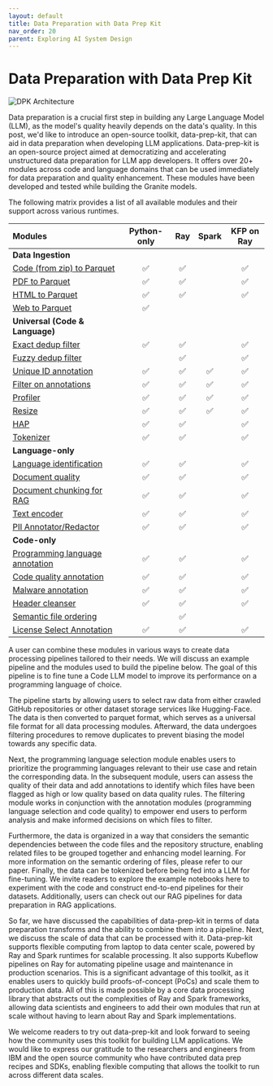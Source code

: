 ```yaml
---
layout: default
title: Data Preparation with Data Prep Kit
nav_order: 20
parent: Exploring AI System Design
---
```


# Data Preparation with Data Prep Kit

![DPK Architecture](../Data-prep-kit-diagram.png)

Data preparation is a crucial first step in building any Large Language Model (LLM), as the model's quality heavily depends on the data's quality. In this post, we'd like to introduce an open-source toolkit, data-prep-kit, that can aid in data preparation when developing LLM applications. Data-prep-kit is an open-source project aimed at democratizing and accelerating unstructured data preparation for LLM app developers. It offers over 20+ modules across code and language domains that can be used immediately for data preparation and quality enhancement. These modules have been developed and tested while building the Granite models.

The following matrix provides a list of all available modules and their support across various runtimes.

| Modules                                                                              |    Python-only     |        Ray         |       Spark        |     KFP on Ray     |
|:-------------------------------------------------------------------------------------|:------------------:|:------------------:|:------------------:|:------------------:|
| **Data Ingestion**                                                                   |                    |                    |                    |                    |
| [Code (from zip) to Parquet](transforms/code/code2parquet/python/README.md)          | :white_check_mark: | :white_check_mark: |                    | :white_check_mark: |
| [PDF to Parquet](transforms/language/pdf2parquet/python/README.md)                   | :white_check_mark: | :white_check_mark: |                    | :white_check_mark: |
| [HTML to Parquet](transforms/language/html2parquet/python/README.md)                 | :white_check_mark: | :white_check_mark: |                    | :white_check_mark: |
| [Web to Parquet](transforms/universal/web2parquet/README.md)                         | :white_check_mark: |                    |                    |                    |
| **Universal (Code & Language)**                                                      |                    |                    |                    |                    |
| [Exact dedup filter](transforms/universal/ededup/ray/README.md)                      | :white_check_mark: | :white_check_mark: |                    | :white_check_mark: |
| [Fuzzy dedup filter](transforms/universal/fdedup/ray/README.md)                      |                    | :white_check_mark: |                    | :white_check_mark: |
| [Unique ID annotation](transforms/universal/doc_id/ray/README.md)                    | :white_check_mark: | :white_check_mark: | :white_check_mark: | :white_check_mark: |
| [Filter on annotations](transforms/universal/filter/python/README.md)                | :white_check_mark: | :white_check_mark: | :white_check_mark: | :white_check_mark: |
| [Profiler](transforms/universal/profiler/ray/README.md)                              | :white_check_mark: | :white_check_mark: | :white_check_mark: | :white_check_mark: |
| [Resize](transforms/universal/resize/python/README.md)                               | :white_check_mark: | :white_check_mark: | :white_check_mark: | :white_check_mark: |
| [HAP](transforms/universal/hap/python/README.md)                                     | :white_check_mark: | :white_check_mark: |                    | :white_check_mark: |
| [Tokenizer](transforms/universal/tokenization/python/README.md)                      | :white_check_mark: | :white_check_mark: |                    | :white_check_mark: |
| **Language-only**                                                                    |                    |                    |                    |                    |
| [Language identification](transforms/language/lang_id/python/README.md)              | :white_check_mark: | :white_check_mark: |                    | :white_check_mark: |
| [Document quality](transforms/language/doc_quality/python/README.md)                 | :white_check_mark: | :white_check_mark: |                    | :white_check_mark: |
| [Document chunking for RAG](transforms/language/doc_chunk/python/README.md)          | :white_check_mark: | :white_check_mark: |                    | :white_check_mark: |
| [Text encoder](transforms/language/text_encoder/python/README.md)                    | :white_check_mark: | :white_check_mark: |                    | :white_check_mark: |
| [PII Annotator/Redactor](transforms/language/pii_redactor/python/README.md)          | :white_check_mark: | :white_check_mark: |                    | :white_check_mark: |
| **Code-only**                                                                        |                    |                    |                    |                    |
| [Programming language annotation](transforms/code/proglang_select/python/README.md)  | :white_check_mark: | :white_check_mark: |                    | :white_check_mark: |
| [Code quality annotation](transforms/code/code_quality/python/README.md)             | :white_check_mark: | :white_check_mark: |                    | :white_check_mark: |
| [Malware annotation](transforms/code/malware/python/README.md)                       | :white_check_mark: | :white_check_mark: |                    | :white_check_mark: |
| [Header cleanser](transforms/code/header_cleanser/python/README.md)                  | :white_check_mark: | :white_check_mark: |                    | :white_check_mark: |
| [Semantic file ordering](transforms/code/repo_level_ordering/ray/README.md)          |                    | :white_check_mark: |                    |                    |
| [License Select Annotation](transforms/code/license_select/python/README.md)         | :white_check_mark: | :white_check_mark: |                    | :white_check_mark: |

A user can combine these modules in various ways to create data processing pipelines tailored to their needs. We will discuss an example pipeline and the modules used to build the pipeline below. The goal of this pipeline is to fine tune a Code LLM model to improve its performance on a programming language of choice.

The pipeline starts by allowing users to select raw data from either crawled GitHub repositories or other dataset storage services like Hugging-Face. The data is then converted to parquet format, which serves as a universal file format for all data processing modules. Afterward, the data undergoes filtering procedures to remove duplicates to prevent biasing the model towards any specific data.

Next, the programming language selection module enables users to prioritize the programming languages relevant to their use case and retain the corresponding data. In the subsequent module, users can assess the quality of their data and add annotations to identify which files have been flagged as high or low quality based on data quality rules. The filtering module works in conjunction with the annotation modules (programming language selection and code quality) to empower end users to perform analysis and make informed decisions on which files to filter.

Furthermore, the data is organized in a way that considers the semantic dependencies between the code files and the repository structure, enabling related files to be grouped together and enhancing model learning. For more information on the semantic ordering of files, please refer to our paper. Finally, the data can be tokenized before being fed into a LLM for fine-tuning. We invite readers to explore the example notebooks here to experiment with the code and construct end-to-end pipelines for their datasets. Additionally, users can check out our RAG pipelines for data preparation in RAG applications.

So far, we have discussed the capabilities of data-prep-kit in terms of data preparation transforms and the ability to combine them into a pipeline. Next, we discuss the scale of data that can be processed with it. Data-prep-kit supports flexible computing from laptop to data center scale, powered by Ray and Spark runtimes for scalable processing. It also supports Kubeflow pipelines on Ray for automating pipeline usage and maintenance in production scenarios. This is a significant advantage of this toolkit, as it enables users to quickly build proofs-of-concept (PoCs) and scale them to production data. All of this is made possible by a core data processing library that abstracts out the complexities of Ray and Spark frameworks, allowing data scientists and engineers to add their own modules that run at scale without having to learn about Ray and Spark implementations.

We welcome readers to try out data-prep-kit and look forward to seeing how the community uses this toolkit for building LLM applications. We would like to express our gratitude to the researchers and engineers from IBM and the open source community who have contributed data prep recipes and SDKs, enabling flexible computing that allows the toolkit to run across different data scales.
